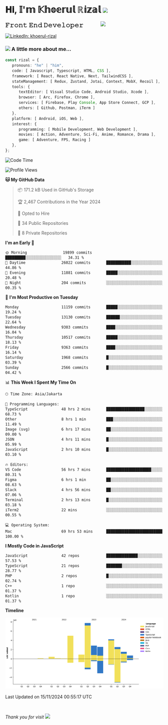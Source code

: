 <h1> 𝐇𝐢, 𝕀'𝕞 𝕂𝕙𝕠𝕖𝕣𝕦𝕝 ℝ𝕚𝕫𝕒𝕝 <img src="https://media.giphy.com/media/mGcNjsfWAjY5AEZNw6/giphy.gif" width="50"></h1>
<img align='right' src="https://media.giphy.com/media/v1.Y2lkPTc5MGI3NjExOWI2ajR2NGJubzBsZHFuaHMwajRrcDNsNXJwOG8yb3F0NjhkNXF4OSZlcD12MV9pbnRlcm5hbF9naWZfYnlfaWQmY3Q9cw/fkZukR450RQ1qnGaq9/giphy.gif" width="200">
<strong style="font-size:20px;">𝙵𝚛𝚘𝚗𝚝 𝙴𝚗𝚍 𝙳𝚎𝚟𝚎𝚕𝚘𝚙𝚎𝚛</strong>
</p></em>

[![LinkedIn: khoerul-rizal](https://img.shields.io/badge/khoerul--rizal-blue?style=flat-square&logo=Linkedin&logoColor=white&link=https://www.linkedin.com/in/khoerul-rizal/)](https://www.linkedin.com/in/khoerul-rizal/)

### <img src="https://media.giphy.com/media/VgCDAzcKvsR6OM0uWg/giphy.gif" width="50"> A little more about me...

```typescript
const rizal = {
   pronouns: "he" | "him",
   code: [ Javascript, Typescript, HTML, CSS ],
   framework: [ React, React Native, Next, TailwindCSS ],
   stateManagement: [ Redux, Zustand, Jotai, Context, MobX, Recoil ],
   tools: {
      textEditor: [ Visual Studio Code, Android Studio, Xcode ],
      browser: [ Arc, Firefox, Chrome ],
      services: [ Firebase, Play Console, App Store Connect, GCP ],
      others: [ Github, Postman, iTerm ]
   },
   platform: [ Android, iOS, Web ],
   interest: {
      programming: [ Mobile Development, Web Development ],
      movies: [ Action, Adventure, Sci-Fi, Anime, Romance, Drama ],
      game: [ Adventure, FPS, Racing ]
   },
};
```

<!--START_SECTION:waka-->
![Code Time](http://img.shields.io/badge/Code%20Time-1%2C571%20hrs%204%20mins-blue)

![Profile Views](http://img.shields.io/badge/Profile%20Views-0-blue)

**🐱 My GitHub Data** 

> 📦 171.2 kB Used in GitHub's Storage 
 > 
> 🏆 2,467 Contributions in the Year 2024
 > 
> 💼 Opted to Hire
 > 
> 📜 34 Public Repositories 
 > 
> 🔑 8 Private Repositories 
 > 
**I'm an Early 🐤** 

```text
🌞 Morning                19899 commits       █████████░░░░░░░░░░░░░░░░   34.31 % 
🌆 Daytime                26022 commits       ███████████░░░░░░░░░░░░░░   44.86 % 
🌃 Evening                11881 commits       █████░░░░░░░░░░░░░░░░░░░░   20.48 % 
🌙 Night                  204 commits         ░░░░░░░░░░░░░░░░░░░░░░░░░   00.35 % 
```
📅 **I'm Most Productive on Tuesday** 

```text
Monday                   11159 commits       █████░░░░░░░░░░░░░░░░░░░░   19.24 % 
Tuesday                  13130 commits       ██████░░░░░░░░░░░░░░░░░░░   22.64 % 
Wednesday                9303 commits        ████░░░░░░░░░░░░░░░░░░░░░   16.04 % 
Thursday                 10517 commits       █████░░░░░░░░░░░░░░░░░░░░   18.13 % 
Friday                   9363 commits        ████░░░░░░░░░░░░░░░░░░░░░   16.14 % 
Saturday                 1968 commits        █░░░░░░░░░░░░░░░░░░░░░░░░   03.39 % 
Sunday                   2566 commits        █░░░░░░░░░░░░░░░░░░░░░░░░   04.42 % 
```


📊 **This Week I Spent My Time On** 

```text
🕑︎ Time Zone: Asia/Jakarta

💬 Programming Languages: 
TypeScript               48 hrs 2 mins       █████████████████░░░░░░░░   68.73 % 
Other                    8 hrs 1 min         ███░░░░░░░░░░░░░░░░░░░░░░   11.49 % 
Image (svg)              6 hrs 17 mins       ██░░░░░░░░░░░░░░░░░░░░░░░   09.00 % 
JSON                     4 hrs 11 mins       █░░░░░░░░░░░░░░░░░░░░░░░░   05.99 % 
JavaScript               2 hrs 10 mins       █░░░░░░░░░░░░░░░░░░░░░░░░   03.10 % 

🔥 Editors: 
VS Code                  56 hrs 7 mins       ████████████████████░░░░░   80.31 % 
Figma                    6 hrs 1 min         ██░░░░░░░░░░░░░░░░░░░░░░░   08.63 % 
Slack                    4 hrs 56 mins       ██░░░░░░░░░░░░░░░░░░░░░░░   07.06 % 
Terminal                 2 hrs 13 mins       █░░░░░░░░░░░░░░░░░░░░░░░░   03.18 % 
iTerm2                   22 mins             ░░░░░░░░░░░░░░░░░░░░░░░░░   00.55 % 

💻 Operating System: 
Mac                      69 hrs 53 mins      █████████████████████████   100.00 % 
```

**I Mostly Code in JavaScript** 

```text
JavaScript               42 repos            ██████████████░░░░░░░░░░░   57.53 % 
TypeScript               21 repos            ███████░░░░░░░░░░░░░░░░░░   28.77 % 
PHP                      2 repos             █░░░░░░░░░░░░░░░░░░░░░░░░   02.74 % 
C++                      1 repo              ░░░░░░░░░░░░░░░░░░░░░░░░░   01.37 % 
Kotlin                   1 repo              ░░░░░░░░░░░░░░░░░░░░░░░░░   01.37 % 
```



**Timeline**

![Lines of Code chart](https://raw.githubusercontent.com/khoerulrizal/khoerulrizal/main/assets/bar_graph.png)


 Last Updated on 15/11/2024 00:55:17 UTC
<!--END_SECTION:waka-->
</details>
<br/>

<em>Thank you for visit</em> <img src="https://media.giphy.com/media/v1.Y2lkPTc5MGI3NjExcHdvNm1qZWtjaGw0ZjdwM3Z3NnY2dHlueTVuODBta2FiY20wM2YybSZlcD12MV9pbnRlcm5hbF9naWZfYnlfaWQmY3Q9cw/tV25tpdKqdFa9x81k2/giphy.gif" width="40">
